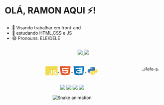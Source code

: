 # OLÁ, RAMON AQUI ⚡!
- 🔭 Visando trabalhar em front-and
- 🌱 estudando HTML,CSS e JS
- 😄 Pronouns: ELE/DELE

##
<div align="center">
  <a href="https://github.com/rXavier-L">
  <img height="180em" src="https://github-readme-stats.vercel.app/api?username=rXavier-L&show_icons=true&theme=react&include_all_commits=true&count_private=true"/>
  <img height="180em" src="https://github-readme-stats.vercel.app/api/top-langs/?username=rXavier-L&layout=compact&langs_count=7&theme=react"/>
</div>
 <br>
  <div  align="center"> 
<div style="display: inline_block"><br>
 <img align="center" alt="Xavier-Js" height="30" width="40" src="https://raw.githubusercontent.com/devicons/devicon/master/icons/javascript/javascript-plain.svg">
 <img align="center" alt="Xavier-HTML" height="30" width="40" src="https://raw.githubusercontent.com/devicons/devicon/master/icons/html5/html5-original.svg">
 <img align="center" alt="Xavier-CSS" height="30" width="40" src="https://raw.githubusercontent.com/devicons/devicon/master/icons/css3/css3-original.svg">
 <img align="center" alt="Xavier-Python" height="30" width="40" src="https://raw.githubusercontent.com/devicons/devicon/master/icons/python/python-original.svg">
    <img align="right" alt="Rafa-pic" height="200" style="border-radius:50px;"
         src="https://media.giphy.com/media/tDFuZ1Pq8bCxxD59bR/giphy.gif">
  </div>
  
  ##
  
  <div>
    <a href="https://www.instagram.com/x_de_cha/" target="_blank"><img src="https://img.shields.io/badge/-Instagram-%23E4405F?style=for-the-badge&logo=instagram&logoColor=white" target="_blank"></a>
   <a href="https://discord.gg/ZwmG39Sa" target="_blank"><img src="https://img.shields.io/badge/Discord-7289DA?style=for-the-badge&logo=discord&logoColor=white" target="_blank"></a> 
   <a href = "mailto:contato=ramonxavierleal@gmail.com"><img src="https://img.shields.io/badge/-Gmail-%23333?style=for-the-badge&logo=gmail&logoColor=white" target="_blank"></a>
   <a href="https://www.linkedin.com/in/ramon-xavier-8a4248229/" target="_blank"><img src="https://img.shields.io/badge/-LinkedIn-%230077B5?style=for-the-badge&logo=linkedin&logoColor=white" target="_blank"></a>
    
    
  ![Snake animation](https://github.com/rXavier-L/rXavier-L/blob/output/github-contribution-grid-snake.svg)  
    
  </div>
